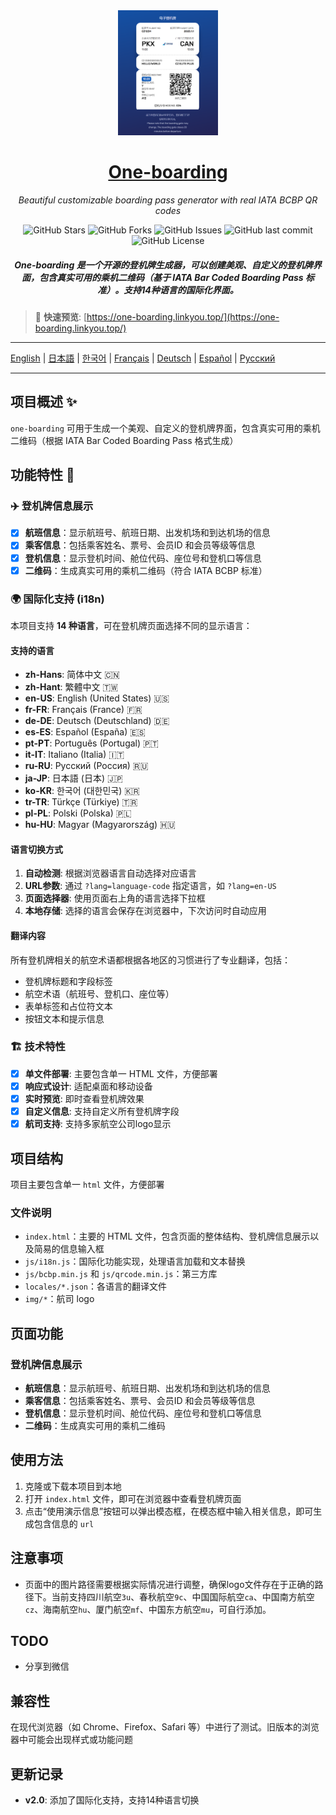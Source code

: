 <div align="center">
  <img src="readme/main.png" alt="One-boarding" height="200px">
  <h1><a href="https://github.com/cornjosh/one-boarding">One-boarding</a></h1>
  <em>Beautiful customizable boarding pass generator with real IATA BCBP QR codes</em>
</div>

<p align="center">
<img src="https://img.shields.io/github/stars/cornjosh/one-boarding?style=flat-square" alt="GitHub Stars"/>
<img src="https://img.shields.io/github/forks/cornjosh/one-boarding?style=flat-square" alt="GitHub Forks"/>
<img src="https://img.shields.io/github/issues/cornjosh/one-boarding?style=flat-square" alt="GitHub Issues"/>
<img src="https://img.shields.io/github/last-commit/cornjosh/one-boarding?style=flat-square" alt="GitHub last commit"/>
<img src="https://img.shields.io/github/license/cornjosh/one-boarding?style=flat-square" alt="GitHub License"/>
</p>

<h5 align="center">One-boarding 是一个开源的登机牌生成器，可以创建美观、自定义的登机牌界面，包含真实可用的乘机二维码（基于 IATA Bar Coded Boarding Pass 标准）。支持14种语言的国际化界面。</h5>

> 🎯 **快速预览**: [https://one-boarding.linkyou.top/](https://one-boarding.linkyou.top/)

---

[English](/README_EN.md) | [日本語](/README_JA.md) | [한국어](/README_KO.md) | [Français](/README_FR.md) | [Deutsch](/README_DE.md) | [Español](/README_ES.md) | [Русский](/README_RU.md)

---

## 项目概述 ✨
`one-boarding` 可用于生成一个美观、自定义的登机牌界面，包含真实可用的乘机二维码（根据 IATA Bar Coded Boarding Pass 格式生成）

## 功能特性 🎯

### ✈️ 登机牌信息展示
- [x] **航班信息**：显示航班号、航班日期、出发机场和到达机场的信息
- [x] **乘客信息**：包括乘客姓名、票号、会员ID 和会员等级等信息
- [x] **登机信息**：显示登机时间、舱位代码、座位号和登机口等信息
- [x] **二维码**：生成真实可用的乘机二维码（符合 IATA BCBP 标准）

### 🌍 国际化支持 (i18n)
本项目支持 **14 种语言**，可在登机牌页面选择不同的显示语言：

#### 支持的语言
- **zh-Hans**: 简体中文 🇨🇳
- **zh-Hant**: 繁體中文 🇹🇼 
- **en-US**: English (United States) 🇺🇸
- **fr-FR**: Français (France) 🇫🇷
- **de-DE**: Deutsch (Deutschland) 🇩🇪
- **es-ES**: Español (España) 🇪🇸
- **pt-PT**: Português (Portugal) 🇵🇹
- **it-IT**: Italiano (Italia) 🇮🇹
- **ru-RU**: Русский (Россия) 🇷🇺
- **ja-JP**: 日本語 (日本) 🇯🇵
- **ko-KR**: 한국어 (대한민국) 🇰🇷
- **tr-TR**: Türkçe (Türkiye) 🇹🇷
- **pl-PL**: Polski (Polska) 🇵🇱
- **hu-HU**: Magyar (Magyarország) 🇭🇺

#### 语言切换方式
1. **自动检测**: 根据浏览器语言自动选择对应语言
2. **URL参数**: 通过 `?lang=language-code` 指定语言，如 `?lang=en-US`
3. **页面选择器**: 使用页面右上角的语言选择下拉框
4. **本地存储**: 选择的语言会保存在浏览器中，下次访问时自动应用

#### 翻译内容
所有登机牌相关的航空术语都根据各地区的习惯进行了专业翻译，包括：
- 登机牌标题和字段标签
- 航空术语（航班号、登机口、座位等）
- 表单标签和占位符文本
- 按钮文本和提示信息

### 🏗️ 技术特性
- [x] **单文件部署**: 主要包含单一 HTML 文件，方便部署
- [x] **响应式设计**: 适配桌面和移动设备
- [x] **实时预览**: 即时查看登机牌效果
- [x] **自定义信息**: 支持自定义所有登机牌字段
- [x] **航司支持**: 支持多家航空公司logo显示

## 项目结构
项目主要包含单一 `html` 文件，方便部署

### 文件说明
- `index.html`：主要的 HTML 文件，包含页面的整体结构、登机牌信息展示以及简易的信息输入框
- `js/i18n.js`：国际化功能实现，处理语言加载和文本替换
- `js/bcbp.min.js` 和 `js/qrcode.min.js`：第三方库
- `locales/*.json`：各语言的翻译文件
- `img/*`：航司 logo

## 页面功能
### 登机牌信息展示
- **航班信息**：显示航班号、航班日期、出发机场和到达机场的信息
- **乘客信息**：包括乘客姓名、票号、会员ID 和会员等级等信息
- **登机信息**：显示登机时间、舱位代码、座位号和登机口等信息
- **二维码**：生成真实可用的乘机二维码

## 使用方法
1. 克隆或下载本项目到本地
2. 打开 `index.html` 文件，即可在浏览器中查看登机牌页面
3. 点击“使用演示信息”按钮可以弹出模态框，在模态框中输入相关信息，即可生成包含信息的 `url`

## 注意事项
- 页面中的图片路径需要根据实际情况进行调整，确保logo文件存在于正确的路径下。当前支持四川航空`3u`、春秋航空`9c`、中国国际航空`ca`、中国南方航空`cz`、海南航空`hu`、厦门航空`mf`、中国东方航空`mu`，可自行添加。

## TODO
- 分享到微信

## 兼容性
在现代浏览器（如 Chrome、Firefox、Safari 等）中进行了测试。旧版本的浏览器中可能会出现样式或功能问题

## 更新记录
- **v2.0**: 添加了国际化支持，支持14种语言切换